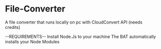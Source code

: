 # File-Converter
A file converter that runs locally on pc with CloudConvert API (needs credits)

--REQUIREMENTS--
Install Node.Js to your machine
The BAT automatically installs your Node Modules
